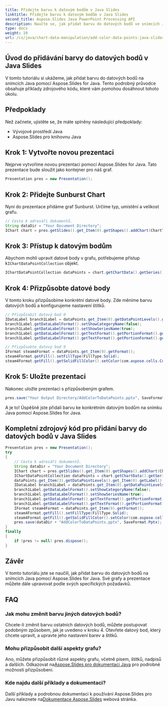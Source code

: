 ```yaml
---
title: Přidejte barvu k datovým bodům v Java Slides
linktitle: Přidejte barvu k datovým bodům v Java Slides
second_title: Aspose.Slides Java PowerPoint Processing API
description: Naučte se, jak přidat barvu do datových bodů ve snímcích Java pomocí Aspose.Slides for Java.
type: docs
weight: 10
url: /cs/java/chart-data-manipulation/add-color-data-points-java-slides/
---
```


## Úvod do přidávání barvy do datových bodů v Java Slides

V tomto tutoriálu si ukážeme, jak přidat barvu do datových bodů na snímcích Java pomocí Aspose.Slides for Java. Tento podrobný průvodce obsahuje příklady zdrojového kódu, které vám pomohou dosáhnout tohoto úkolu.

## Předpoklady

Než začnete, ujistěte se, že máte splněny následující předpoklady:

- Vývojové prostředí Java
- Aspose.Slides pro knihovnu Java

## Krok 1: Vytvořte novou prezentaci

Nejprve vytvoříme novou prezentaci pomocí Aspose.Slides for Java. Tato prezentace bude sloužit jako kontejner pro náš graf.

```java
Presentation pres = new Presentation();
```

## Krok 2: Přidejte Sunburst Chart

Nyní do prezentace přidáme graf Sunburst. Určíme typ, umístění a velikost grafu.

```java
// Cesta k adresáři dokumentů.
String dataDir = "Your Document Directory";
IChart chart = pres.getSlides().get_Item(0).getShapes().addChart(ChartType.Sunburst, 100, 100, 450, 400);
```

## Krok 3: Přístup k datovým bodům

 Abychom mohli upravit datové body v grafu, potřebujeme přístup k`IChartDataPointCollection` objekt.

```java
IChartDataPointCollection dataPoints = chart.getChartData().getSeries().get_Item(0).getDataPoints();
```

## Krok 4: Přizpůsobte datové body

V tomto kroku přizpůsobíme konkrétní datové body. Zde měníme barvu datových bodů a konfigurujeme nastavení štítků.

```java
// Přizpůsobit datový bod 0
IDataLabel branch1Label = dataPoints.get_Item(0).getDataPointLevels().get_Item(2).getLabel();
branch1Label.getDataLabelFormat().setShowCategoryName(false);
branch1Label.getDataLabelFormat().setShowSeriesName(true);
branch1Label.getDataLabelFormat().getTextFormat().getPortionFormat().getFillFormat().setFillType(FillType.Solid);
branch1Label.getDataLabelFormat().getTextFormat().getPortionFormat().getFillFormat().getSolidFillColor().setColor(java.awt.Color.YELLOW);

// Přizpůsobte datový bod 9
IFormat steam4Format = dataPoints.get_Item(9).getFormat();
steam4Format.getFill().setFillType(FillType.Solid);
steam4Format.getFill().getSolidFillColor().setColor(com.aspose.cells.Color.fromArgb(0, 176, 240, 255).d());
```

## Krok 5: Uložte prezentaci

Nakonec uložte prezentaci s přizpůsobeným grafem.

```java
pres.save("Your Output Directory/AddColorToDataPoints.pptx", SaveFormat.Pptx);
```

A je to! Úspěšně jste přidali barvu ke konkrétním datovým bodům na snímku Java pomocí Aspose.Slides for Java.

## Kompletní zdrojový kód pro přidání barvy do datových bodů v Java Slides

```java
Presentation pres = new Presentation();
try
{
	// Cesta k adresáři dokumentů.
	String dataDir = "Your Document Directory";
	IChart chart = pres.getSlides().get_Item(0).getShapes().addChart(ChartType.Sunburst, 100, 100, 450, 400);
	IChartDataPointCollection dataPoints = chart.getChartData().getSeries().get_Item(0).getDataPoints();
	dataPoints.get_Item(3).getDataPointLevels().get_Item(0).getLabel().getDataLabelFormat().setShowValue(true);
	IDataLabel branch1Label = dataPoints.get_Item(0).getDataPointLevels().get_Item(2).getLabel();
	branch1Label.getDataLabelFormat().setShowCategoryName(false);
	branch1Label.getDataLabelFormat().setShowSeriesName(true);
	branch1Label.getDataLabelFormat().getTextFormat().getPortionFormat().getFillFormat().setFillType(FillType.Solid);
	branch1Label.getDataLabelFormat().getTextFormat().getPortionFormat().getFillFormat().getSolidFillColor().setColor(java.awt.Color.YELLOW);
	IFormat steam4Format = dataPoints.get_Item(9).getFormat();
	steam4Format.getFill().setFillType(FillType.Solid);
	steam4Format.getFill().getSolidFillColor().setColor(com.aspose.cells.Color.fromArgb(0, 176, 240, 255).d());//DĚLAT
	pres.save(dataDir + "AddColorToDataPoints.pptx", SaveFormat.Pptx);
}
finally
{
	if (pres != null) pres.dispose();
}
```

## Závěr

V tomto tutoriálu jste se naučili, jak přidat barvu do datových bodů na snímcích Java pomocí Aspose.Slides for Java. Své grafy a prezentace můžete dále upravovat podle svých specifických požadavků.

## FAQ

### Jak mohu změnit barvu jiných datových bodů?

Chcete-li změnit barvu ostatních datových bodů, můžete postupovat podobným způsobem, jak je uvedeno v kroku 4. Otevřete datový bod, který chcete upravit, a upravte jeho nastavení barev a štítků.

### Mohu přizpůsobit další aspekty grafu?

 Ano, můžete přizpůsobit různé aspekty grafu, včetně písem, štítků, nadpisů a dalších. Odkazovat na[Aspose.Slides pro dokumentaci Java](https://reference.aspose.com/slides/java/) pro podrobné možnosti přizpůsobení.

### Kde najdu další příklady a dokumentaci?

 Další příklady a podrobnou dokumentaci k používání Aspose.Slides pro Javu naleznete na[Dokumentace Aspose.Slides](https://reference.aspose.com/slides/java/) webová stránka.